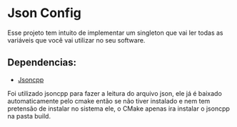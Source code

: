 # Json Config

Esse projeto tem intuito de implementar um singleton que vai ler todas as variáveis que você vai utilizar no seu software.

## Dependencias:
* [Jsoncpp](https://github.com/open-source-parsers/jsoncpp)

Foi utilizado jsoncpp para fazer a leitura do arquivo json, ele já é baixado automaticamente pelo cmake então se não tiver instalado e nem tem pretensão de instalar no sistema ele, o CMake apenas ira instalar o jsoncpp na pasta build.
